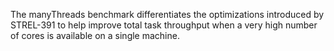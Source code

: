 The manyThreads benchmark differentiates the optimizations introduced by STREL-391 to help
improve total task throughput when a very high number of cores is available on a single
machine.
